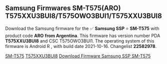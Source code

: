 <h2>Samsung Firmwares SM-T575(ARO) T575XXU3BUI8/T575OWO3BUI1/T575XXU3BUI8</h2>
Download the Samsung firmware for the ✅ <strong>Samsung SSP </strong> ⭐ <strong>SM-T575</strong> with product code <strong>ARO</strong> <strong> from Argentina</strong>. This firmware has version number PDA <strong>T575XXU3BUI8</strong> and CSC T575OWO3BUI1. The operating system of this firmware is Android R , with build date 2021-10-16. Changelist <strong>22582978</strong>.


[SM-T575](https://samfirm.shop/samsung/model/SM-T575)
[T575XXU3BUI8](https://samfirm.shop/samsung/pda/T575XXU3BUI8)
[Download Firmware Samsung SSP SM-T575](https://samfirm.shop/samsung/firmware/465752)
